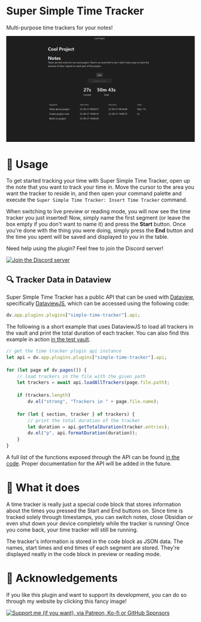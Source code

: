 # Super Simple Time Tracker
Multi-purpose time trackers for your notes!

![A screenshot of the plugin in action, where you can see an active time tracker for a project](https://raw.githubusercontent.com/Ellpeck/ObsidianSimpleTimeTracker/master/screenshot.png)

# 🤔 Usage
To get started tracking your time with Super Simple Time Tracker, open up the note that you want to track your time in. Move the cursor to the area you want the tracker to reside in, and then open your command palette and execute the `Super Simple Time Tracker: Insert Time Tracker` command.

When switching to live preview or reading mode, you will now see the time tracker you just inserted! Now, simply name the first segment (or leave the box empty if you don't want to name it) and press the **Start** button. Once you're done with the thing you were doing, simply press the **End** button and the time you spent will be saved and displayed to you in the table.

Need help using the plugin? Feel free to join the Discord server!

[![Join the Discord server](https://ellpeck.de/res/discord-wide.png)](https://link.ellpeck.de/discordweb)

## 🔍 Tracker Data in Dataview
Super Simple Time Tracker has a public API that can be used with [Dataview](https://blacksmithgu.github.io/obsidian-dataview/), specifically [DataviewJS](https://blacksmithgu.github.io/obsidian-dataview/api/intro/), which can be accessed using the following code:

```js
dv.app.plugins.plugins["simple-time-tracker"].api;
```

The following is a short example that uses DataviewJS to load all trackers in the vault and print the total duration of each tracker. You can also find this example in action [in the test vault](https://github.com/Ellpeck/ObsidianSimpleTimeTracker/blob/master/test-vault/dataview-test.md?plain=1).

```js
// get the time tracker plugin api instance
let api = dv.app.plugins.plugins["simple-time-tracker"].api;

for (let page of dv.pages()) {
    // load trackers in the file with the given path
    let trackers = await api.loadAllTrackers(page.file.path);

    if (trackers.length)
        dv.el("strong", "Trackers in " + page.file.name);

    for (let { section, tracker } of trackers) {
        // print the total duration of the tracker
        let duration = api.getTotalDuration(tracker.entries);
        dv.el("p", api.formatDuration(duration));
    }
}
```

A full list of the functions exposed through the API can be found [in the code](https://github.com/Ellpeck/ObsidianSimpleTimeTracker/blob/master/src/main.ts#L8-L16). Proper documentation for the API will be added in the future.

# 👀 What it does
A time tracker is really just a special code block that stores information about the times you pressed the Start and End buttons on. Since time is tracked solely through timestamps, you can switch notes, close Obsidian or even shut down your device completely while the tracker is running! Once you come back, your time tracker will still be running.

The tracker's information is stored in the code block as JSON data. The names, start times and end times of each segment are stored. They're displayed neatly in the code block in preview or reading mode.

# 🙏 Acknowledgements
If you like this plugin and want to support its development, you can do so through my website by clicking this fancy image!

[![Support me (if you want), via Patreon, Ko-fi or GitHub Sponsors](https://ellpeck.de/res/generalsupport-wide.png)](https://ellpeck.de/support)
